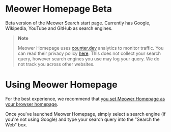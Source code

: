# Meower Homepage Beta
Beta version of the Meower Search start page. Currently has Google, Wikipedia, YouTube and GitHub as search engines.

>**Note**
>
> Meower Homepage uses [counter.dev](https://counter.dev) analytics to monitor traffic. You can read their privacy policy [here](https://counter.dev/pages/privacy.html). This does not collect your search query, however search engines you use may log your query. We do not track you across other websites.

# Using Meower Homepage
For the best experience, we recommend that [you set Meower Homepage as your browser homepage](https://www.ubergizmo.com/how-to/homepage-edge-firefox-chrome/).

Once you've launched Meower Homepage, simply select a search engine (if you're not using Google) and type your search query into the "Search the Web" box.
